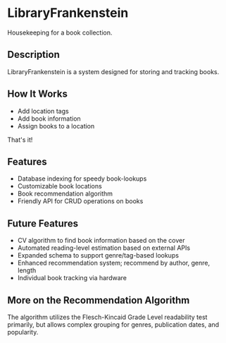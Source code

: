 # LibraryFrankenstein
Housekeeping for a book collection.

## Description
LibraryFrankenstein is a system designed for storing and tracking books. 

## How It Works
- Add location tags
- Add book information
- Assign books to a location

That's it!

## Features
- Database indexing for speedy book-lookups
- Customizable book locations
- Book recommendation algorithm
- Friendly API for CRUD operations on books

## Future Features
- CV algorithm to find book information based on the cover
- Automated reading-level estimation based on external APIs
- Expanded schema to support genre/tag-based lookups
- Enhanced recommendation system; recommend by author, genre, length
- Individual book tracking via hardware

## More on the Recommendation Algorithm
The algorithm utilizes the Flesch-Kincaid Grade Level readability test primarily, but allows complex grouping for genres, publication dates, and popularity.
